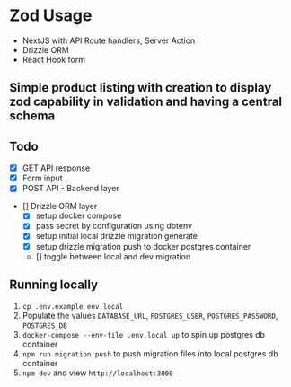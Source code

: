 # Zod Usage

- NextJS with API Route handlers, Server Action
- Drizzle ORM
- React Hook form

## Simple product listing with creation to display zod capability in validation and having a central schema

## Todo

- [x] GET API response
- [x] Form input
- [x] POST API - Backend layer
- [] Drizzle ORM layer
  - [x] setup docker compose
  - [x] pass secret by configuration using dotenv
  - [x] setup initial local drizzle migration generate
  - [x] setup drizzle migration push to docker postgres container
  - [] toggle between local and dev migration

## Running locally

1. `cp .env.example env.local`
2. Populate the values `DATABASE_URL`, `POSTGRES_USER`, `POSTGRES_PASSWORD`, `POSTGRES_DB`
3. `docker-compose --env-file .env.local up` to spin up postgres db container
4. `npm run migration:push` to push migration files into local postgres db container
5. `npm dev` and view `http://localhost:3000`

